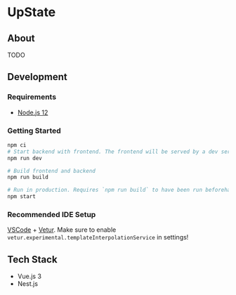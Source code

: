 # UpState

## About

TODO

## Development

### Requirements

- [Node.js 12](https://nodejs.org/)

### Getting Started

```sh
npm ci
# Start backend with frontend. The frontend will be served by a dev server that proxies requests to /api through to the backend server.
npm run dev

# Build frontend and backend
npm run build

# Run in production. Requires `npm run build` to have been run beforehand.
npm start
```

### Recommended IDE Setup

[VSCode](https://code.visualstudio.com/) + [Vetur](https://marketplace.visualstudio.com/items?itemName=octref.vetur). Make sure to enable `vetur.experimental.templateInterpolationService` in settings!

## Tech Stack

- Vue.js 3
- Nest.js
